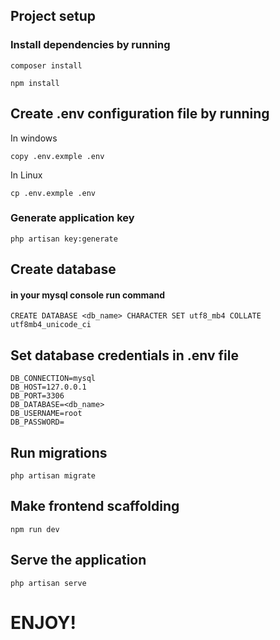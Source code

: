 ## Project setup

### Install dependencies by running 
```
composer install
``` 

```
npm install
``` 

## Create .env configuration file by running
In windows
```
copy .env.exmple .env
```
In Linux
```
cp .env.exmple .env
```

### Generate application key
```
php artisan key:generate
```

## Create database
#### in your mysql console run command
```
CREATE DATABASE <db_name> CHARACTER SET utf8_mb4 COLLATE utf8mb4_unicode_ci
```

## Set database credentials in .env file
```
DB_CONNECTION=mysql
DB_HOST=127.0.0.1
DB_PORT=3306
DB_DATABASE=<db_name>
DB_USERNAME=root
DB_PASSWORD=
``` 

## Run migrations
```
php artisan migrate
```

## Make frontend scaffolding
```
npm run dev
```

## Serve the application
```
php artisan serve
```

# ENJOY!
